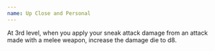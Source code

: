 ```yaml
---
name: Up Close and Personal
---
```

At 3rd level, when you apply your sneak attack damage from an attack made with a melee weapon, increase the damage die to d8.
